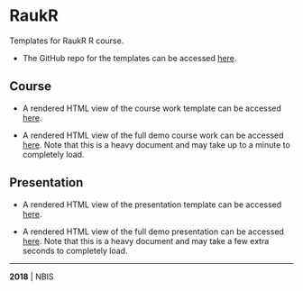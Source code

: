 # RaukR

Templates for RaukR R course.

+ The GitHub repo for the templates can be accessed [here](https://github.com/NBISweden/RaukR).

## Course

+ A rendered HTML view of the course work template can be accessed [here](https://NBISweden.github.io/RaukR/course.html).

+ A rendered HTML view of the full demo course work can be accessed [here](https://NBISweden.github.io/RaukR/course_demo.html). Note that this is a heavy document and may take up to a minute to completely load.

## Presentation

+ A rendered HTML view of the presentation template can be accessed [here](https://NBISweden.github.io/RaukR/presentation.html).

+ A rendered HTML view of the full demo presentation can be accessed [here](https://NBISweden.github.io/RaukR/presentation_demo.html). Note that this is a heavy document and may take a few extra seconds to completely load.

---

**2018** | NBIS
